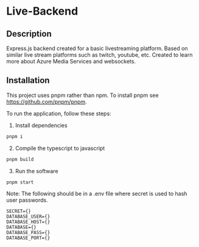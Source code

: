 # Live-Backend

## Description

Express.js backend created for a basic livestreaming platform. Based on similar live stream platforms such as twitch, youtube, etc. Created to learn more about Azure Media Services and websockets.

## Installation

This project uses pnpm rather than npm. To install pnpm see https://github.com/pnpm/pnpm.

To run the application, follow these steps:

1. Install dependencies
```node.js
pnpm i
```

2. Compile the typescript to javascript
``` node.js
pnpm build
```

3. Run the software
```node.js
pnpm start
```
Note: The following should be in a .env file where secret is used to hash user passwords.

```
SECRET={}
DATABASE_USER={}
DATABASE_HOST={}
DATABASE={}
DATABASE_PASS={}
DATABASE_PORT={}
```